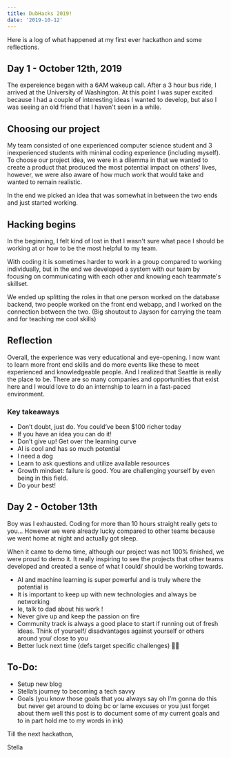 ```yaml
---
title: DubHacks 2019!
date: '2019-10-12'
---
```


Here is a log of what happened at my first ever hackathon and some reflections. 

## Day 1 - October 12th, 2019 
The expereience began with a 6AM wakeup call. After a 3 hour bus ride, I arrived at the University of Washington. At this point I was super excited because I had a couple of interesting ideas I wanted to develop, but also I was seeing an old friend that I haven't seen in a while. 

## Choosing our project
My team consisted of one experienced computer science student and 3 inexperienced students with minimal coding experience (including myself). To choose our project idea, we were in a dilemma in that we wanted to create a product that produced the most potential impact on others' lives, however, we were also aware of how much work that would take and wanted to remain realistic. 

In the end we picked an idea that was somewhat in between the two ends and just started working. 

## Hacking begins
In the beginning, I felt kind of lost in that I wasn't sure what pace I should be working at or how to be the most helpful to my team. 

With coding it is sometimes harder to work in a group compared to working individually, but in the end we developed a system with our team by focusing on communicating with each other and knowing each teammate's skillset. 

We ended up splitting the roles in that one person worked on the database backend, two people worked on the front end webapp, and I worked on the connection between the two. (Big shoutout to Jayson for carrying the team and for teaching me cool skills) 


## Reflection
Overall, the experience was very educational and eye-opening. I now want to learn more front end skills and do more events like these to meet experienced and knowledgeable people. And I realized that Seattle is really the place to be. There are so many companies and opportunities that exist here and I would love to do an internship to learn in a fast-paced environment. 

### Key takeaways
- Don’t doubt, just do. You could’ve been $100 richer today
- If you have an idea you can do it!
- Don’t give up! Get over the learning curve
- AI is cool and has so much potential
- I need a dog
- Learn to ask questions and utilize available resources
- Growth mindset: failure is good. You are challenging yourself by even being in this field. 
- Do your best!

## Day 2 - October 13th
Boy was I exhausted. Coding for more than 10 hours straight really gets to you... However we were already lucky compared to other teams because we went home at night and actually got sleep. 

When it came to demo time, although our project was not 100% finished, we were proud to demo it. It really inspiring to see the projects that other teams developed and created a sense of what I could/ should be working towards. 

- AI and machine learning is super powerful and is truly where the potential is
- It is important to keep up with new technologies and always be networking
- Ie, talk to dad about his work !
- Never give up and keep the passion on fire
- Community track is always a good place to start if running out of fresh ideas. Think of yourself/ disadvantages against yourself or others around you/ close to you
- Better luck next time (defs target specific challenges) 💪🏼

## To-Do: 
- Setup new blog
- Stella’s journey to becoming a tech savvy
- Goals (you know those goals that you always say oh I’m gonna do this but never get around to doing bc or lame excuses or you just forget about them well this post is to document some of my current goals and to in part hold me to my words in ink)


Till the next hackathon, 

Stella